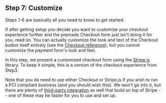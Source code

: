 ## Step 7: Customize

Steps 1-6 are basically all you need to know to get started.

If after getting setup you decide you want to customize your checkout experience further and the premade Checkout form just isn't doing it for you, read on. You can actually customize the look and text of the Checkout button itself entirely (see the [Checkout reference](https://stripe.com/docs/checkout#integration-custom)), but you cannot customize the payment form's look and feel.

In this step, we present a customized checkout form using the [Stripe.js](https://stripe.com/docs/tutorials/forms) library.  To keep it simple, this is a version of the checkout experience from Step3.

Note that you do need to use either Checkout or Stripe.js if you wish to run a PCI compliant business (and you should wish this).  We won't go into it, but there are plenty of [third-party integration](https://stripe.com/docs/integrations) as well that build on top of Stripe -- one of these may be faster for you to use and set up.